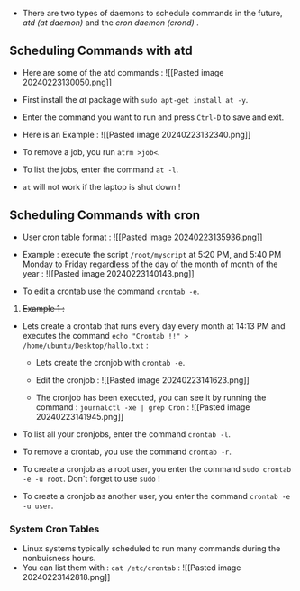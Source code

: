 - There are two types of daemons to schedule commands in the future, *atd (at daemon)* and the *cron daemon (crond)* .

## Scheduling Commands with atd

- Here are some of the atd commands :
  ![[Pasted image 20240223130050.png]]

- First install the *at* package with `sudo apt-get install at -y`.
- Enter the command you want to run and press `Ctrl-D` to save and exit.
- Here is an Example :
  ![[Pasted image 20240223132340.png]]

- To remove a job, you run `atrm >job<`.
- To list the jobs, enter the command `at -l`.
- `at` will not work if the laptop is shut down !

## Scheduling Commands with cron

- User cron table format :
  ![[Pasted image 20240223135936.png]]
- Example : execute the script `/root/myscript` at 5:20 PM, and 5:40 PM Monday to Friday regardless of the day of the month of month of the year :
  ![[Pasted image 20240223140143.png]]

- To edit a crontab use the command `crontab -e`.

1. ~~Example 1 :~~

- Lets create a crontab that runs every day every month at 14:13 PM and executes the command `echo "Crontab !!" > /home/ubuntu/Desktop/hallo.txt` :
  - Lets create the cronjob with `crontab -e`.
  - Edit the cronjob :
    ![[Pasted image 20240223141623.png]]
  
  - The cronjob has been executed, you can see it by running the command : `journalctl -xe | grep Cron` :
    ![[Pasted image 20240223141945.png]]

- To list all your cronjobs, enter the command `crontab -l`.  
- To remove a crontab, you use the command `crontab -r`.
- To create a cronjob as a root user, you enter the command `sudo crontab -e -u root`. Don't forget to use `sudo` !
- To create a cronjob as another user, you enter the command `crontab -e -u user`.

### System Cron Tables

- Linux systems typically scheduled to run many commands during the nonbuisness hours.
- You can list them with : `cat /etc/crontab` :
  ![[Pasted image 20240223142818.png]]
